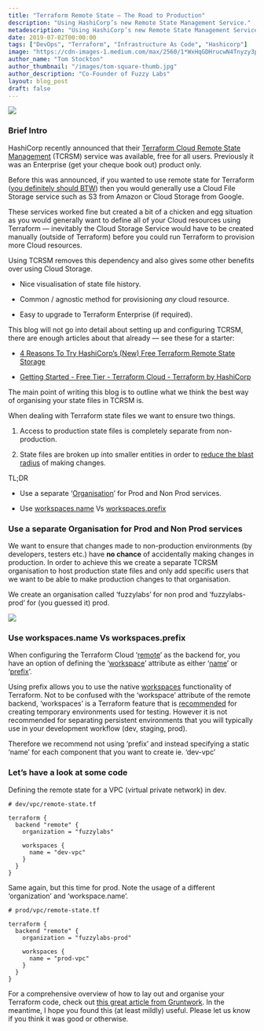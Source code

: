 ```yaml
---
title: "Terraform Remote State — The Road to Production"
description: "Using HashiCorp’s new Remote State Management Service."
metadescription: "Using HashiCorp’s new Remote State Management Service."
date: 2019-07-02T00:00:00
tags: ["DevOps", "Terraform", "Infrastructure As Code", "Hashicorp"]
image: "https://cdn-images-1.medium.com/max/2560/1*WxHqGDHrucwN4Tnyzy3p5w.jpeg"
author_name: "Tom Stockton"
author_thumbnail: "/images/tom-square-thumb.jpg"
author_description: "Co-Founder of Fuzzy Labs"
layout: blog_post
draft: false
---
```


![](https://cdn-images-1.medium.com/max/2560/1*WxHqGDHrucwN4Tnyzy3p5w.jpeg)

### Brief Intro

HashiCorp recently announced that their [Terraform Cloud Remote State Management](https://www.hashicorp.com/blog/introducing-terraform-cloud-remote-state-management) (TCRSM) service was available, free for all users. Previously it was an Enterprise (get your cheque book out) product only.

Before this was announced, if you wanted to use remote state for Terraform ([you definitely should BTW](https://medium.com/@itsmattburgess/why-you-should-be-using-remote-state-in-terraform-2fe5d0f830e8)) then you would generally use a Cloud File Storage service such as S3 from Amazon or Cloud Storage from Google.

These services worked fine but created a bit of a chicken and egg situation as you would generally want to define all of your Cloud resources using Terraform — inevitably the Cloud Storage Service would have to be created manually (outside of Terraform) before you could run Terraform to provision more Cloud resources.

Using TCRSM removes this dependency and also gives some other benefits over using Cloud Storage.

* Nice visualisation of state file history.

* Common / agnostic method for provisioning *any* cloud resource.

* Easy to upgrade to Terraform Enterprise (if required).

This blog will not go into detail about setting up and configuring TCRSM, there are enough articles about that already — see these for a starter:

* [4 Reasons To Try HashiCorp’s (New) Free Terraform Remote State Storage](https://medium.com/runatlantis/4-reasons-to-try-hashicorps-new-free-terraform-remote-state-storage-b03f01bfd251)

* [Getting Started - Free Tier - Terraform Cloud - Terraform by HashiCorp](https://www.terraform.io/docs/enterprise/free/)

The main point of writing this blog is to outline what we think the best way of organising your state files in TCRSM is.

When dealing with Terraform state files we want to ensure two things.

1. Access to production state files is completely separate from non-production.

1. State files are broken up into smaller entities in order to [reduce the blast radius](https://charity.wtf/2016/03/30/terraform-vpc-and-why-you-want-a-tfstate-file-per-env/) of making changes.

TL;DR

* Use a separate ‘[Organisation](https://learn.hashicorp.com/terraform/cloud/tf_cloud_gettingstarted#create-an-organization)’ for Prod and Non Prod services.

* Use [workspaces.name](https://www.terraform.io/docs/backends/types/remote.html#name) Vs [workspaces.prefix](https://www.terraform.io/docs/backends/types/remote.html#prefix)

### Use a separate Organisation for Prod and Non Prod services

We want to ensure that changes made to non-production environments (by developers, testers etc.) have **no chance** of accidentally making changes in production. In order to achieve this we create a separate TCRSM organisation to host production state files and only add specific users that we want to be able to make production changes to that organisation.

We create an organisation called ‘fuzzylabs’ for non prod and ‘fuzzylabs-prod’ for (you guessed it) prod.

![](https://cdn-images-1.medium.com/max/2000/1*n0sazXhj6xoDI7B7wS1-Dg.png)

### Use workspaces.name Vs workspaces.prefix

When configuring the Terraform Cloud ‘[remote](https://www.terraform.io/docs/backends/types/remote.html)’ as the backend for, you have an option of defining the ‘[workspace](https://www.terraform.io/docs/backends/types/remote.html#workspace)’ attribute as either ‘[name](https://www.terraform.io/docs/backends/types/remote.html#name)’ or ‘[prefix](https://www.terraform.io/docs/backends/types/remote.html#prefix)’.

Using prefix allows you to use the native [workspaces](https://www.terraform.io/docs/state/workspaces.html) functionality of Terraform. Not to be confused with the ‘workspace’ attribute of the remote backend, ‘workspaces’ is a Terraform feature that is [recommended](https://www.terraform.io/docs/state/workspaces.html#when-to-use-multiple-workspaces) for creating temporary environments used for testing. However it is not recommended for separating persistent environments that you will typically use in your development workflow (dev, staging, prod).

Therefore we recommend not using ‘prefix’ and instead specifying a static ‘name’ for each component that you want to create ie. ‘dev-vpc’

### Let’s have a look at some code

Defining the remote state for a VPC (virtual private network) in dev.

    # dev/vpc/remote-state.tf

    terraform {
      backend "remote" {
        organization = "fuzzylabs"

        workspaces {
          name = "dev-vpc"
        }
      }
    }

Same again, but this time for prod. Note the usage of a different ‘organization’ and ‘workspace.name’.

    # prod/vpc/remote-state.tf

    terraform {
      backend "remote" {
        organization = "fuzzylabs-prod"

        workspaces {
          name = "prod-vpc"
        }
      }
    }

For a comprehensive overview of how to lay out and organise your Terraform code, check out [this great article from Gruntwork](https://blog.gruntwork.io/terragrunt-how-to-keep-your-terraform-code-dry-and-maintainable-f61ae06959d8). In the meantime, I hope you found this (at least mildly) useful. Please let us know if you think it was good or otherwise.

